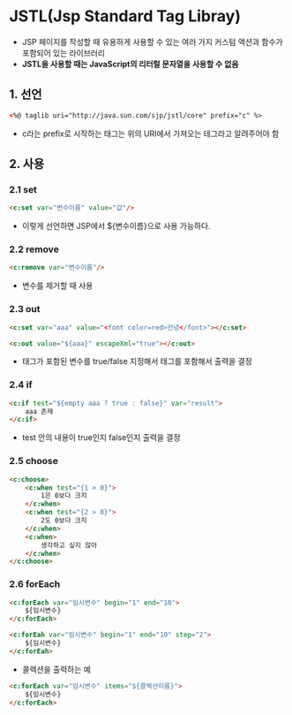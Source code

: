 # JSTL(Jsp Standard Tag Libray)

- JSP 페이지를 작성할 때 유용하게 사용할 수 있는 여러 가지 커스텀 액션과 함수가 포함되어 있는 라이브러리
- **JSTL을 사용할 때는 JavaScript의 리터럴 문자열을 사용할 수 없음**

## 1. 선언

```html
<%@ taglib uri="http://java.sun.com/sjp/jstl/core" prefix="c" %>
```

- c라는 prefix로 시작하는 태그는 위의 URI에서 가져오는 테그라고 알려주어야 함

## 2. 사용

### 2.1 set

```html
<c:set var="변수이름" value="값"/>
```

- 이렇게 선언하면 JSP에서 ${변수이름}으로 사용 가능하다.

### 2.2 remove

```html
<c:remove var="변수이름"/>
```

- 변수를 제거할 때 사용

### 2.3 out

```html
<c:set var="aaa" value="<font color=red>안녕</font>"></c:set>

<c:out value="${aaa}" escapeXml="true"></c:out>
```

- 태그가 포함된 변수를 true/false 지정해서 태그를 포함해서 출력을 결정

### 2.4 if

```html
<c:if test="${empty aaa ? true : false}" var="result">
	aaa 존재
</c:if>
```

- test 안의 내용이 true인지 false인지 출력을 결정

### 2.5 choose

```html
<c:choose>
	<c:when test="{1 > 0}">
    	1은 0보다 크지
    </c:when>
    <c:when test="{2 > 0}">
    	2도 0보다 크지
    </c:when>
    <c:when>
    	생각하고 싶지 않아
    </c:when>
</c:choose>
```

### 2.6 forEach

```html
<c:forEach var="임시변수" begin="1" end="10">
	${임시변수}
</c:forEach>
```

```html
<c:forEah var="임시변수" begin="1" end="10" step="2">
	${임시변수}
</c:forEah>
```

- 콜렉션을 출력하는 예

```html
<c:forEach var="임시변수" items="${콜렉션이름}">
	${임시변수}
</c:forEach>
```


